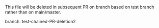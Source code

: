 This file will be deleted in subsequent PR on branch
based on test branch rather than on main/master.

branch: test-chained-PR-deletion2
